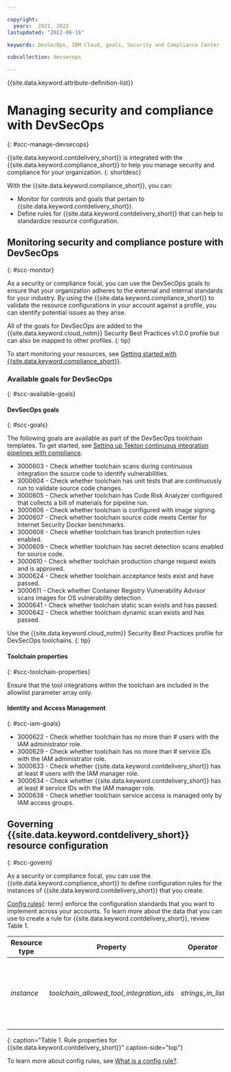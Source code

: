 ```yaml
---

copyright:
  years:  2021, 2022
lastupdated: "2022-06-16"

keywords: DevSecOps, IBM Cloud, goals, Security and Compliance Center

subcollection: devsecops

---
```


{{site.data.keyword.attribute-definition-list}}

# Managing security and compliance with DevSecOps
{: #scc-manage-devsecops}

{{site.data.keyword.contdelivery_short}} is integrated with the {{site.data.keyword.compliance_short}} to help you manage security and compliance for your organization. 
{: shortdesc}

With the {{site.data.keyword.compliance_short}}, you can:
- Monitor for controls and goals that pertain to {{site.data.keyword.contdelivery_short}}.
- Define rules for {{site.data.keyword.contdelivery_short}} that can help to standardize resource configuration.

## Monitoring security and compliance posture with DevSecOps
{: #scc-monitor}

As a security or compliance focal, you can use the DevSecOps goals to ensure that your organization adheres to the external and internal standards for your industry. By using the {{site.data.keyword.compliance_short}} to validate the resource configurations in your account against a profile, you can identify potential issues as they arise.

All of the goals for DevSecOps are added to the {{site.data.keyword.cloud_notm}} Security Best Practices v1.0.0 profile but can also be mapped to other profiles.
{: tip}

To start monitoring your resources, see [Getting started with {{site.data.keyword.compliance_short}}](/docs/security-compliance?topic=security-compliance-getting-started).

### Available goals for DevSecOps
{: #scc-available-goals}

#### DevSecOps goals
{: #scc-goals}

The following goals are available as part of the DevSecOps toolchain templates. To get started, see [Setting up Tekton continuous integration pipelines with compliance](/docs/devsecops?topic=devsecops-cd-devsecops-tekton-ci-compliance).

- 3000603 - Check whether toolchain scans during continuous integration the source code to identify vulnerabilities.
- 3000604 - Check whether toolchain has unit tests that are continuously run to validate source code changes.
- 3000605 - Check whether toolchain has Code Risk Analyzer configured that collects a bill of materials for pipeline run.
- 3000606 - Check whether toolchain is configured with image signing.
- 3000607 - Check whether toolchain source code meets Center for Internet Security Docker benchmarks.
- 3000608 - Check whether toolchain has branch protection rules enabled.
- 3000609 - Check whether toolchain has secret detection scans enabled for source code.
- 3000610 - Check whether toolchain production change request exists and is approved.
- 3000624 - Check whether toolchain acceptance tests exist and have passed.
- 3000611 - Check whether Container Registry Vulnerability Advisor scans images for OS vulnerability detection.
- 3000641 - Check whether toolchain static scan exists and has passed.
- 3000642 - Check whether toolchain dynamic scan exists and has passed.

Use the {{site.data.keyword.cloud_notm}} Security Best Practices profile for DevSecOps toolchains.
{: tip}

#### Toolchain properties
{: #scc-toolchain-properties}

Ensure that the tool integrations within the toolchain are included in the allowlist parameter array only.

#### Identity and Access Management
{: #scc-iam-goals}

- 3000622 - Check whether toolchain has no more than # users with the IAM administrator role.
- 3000629 - Check whether toolchain has no more than # service IDs with the IAM administrator role.
- 3000633 - Check whether {{site.data.keyword.contdelivery_short}} has at least # users with the IAM manager role.
- 3000634 - Check whether {{site.data.keyword.contdelivery_short}} has at least # service IDs with the IAM manager role.
- 3000638 - Check whether toolchain service access is managed only by IAM access groups.

## Governing {{site.data.keyword.contdelivery_short}} resource configuration
{: #scc-govern}

As a security or compliance focal, you can use the {{site.data.keyword.compliance_short}} to define configuration rules for the instances of {{site.data.keyword.contdelivery_short}} that you create.

[Config rules](#x3084914){: term} enforce the configuration standards that you want to implement across your accounts. To learn more about the data that you can use to create a rule for {{site.data.keyword.contdelivery_short}}, review Table 1.

| Resource type | Property | Operator | Value | Description |
|---------------|----------|---------------|-------|-------------|
| *instance* | *toolchain_allowed_tool_integration_ids* | *strings_in_list* | [Services that can be added to the list](https://github.com/open-toolchain/sdk/wiki/services.md){: external} | An array list of Strings that indicates the tools that can be bound to a toolchain. |
{: caption="Table 1. Rule properties for {{site.data.keyword.contdelivery_short}}" caption-side="top"}

To learn more about config rules, see [What is a config rule?](/docs/security-compliance?topic=security-compliance-what-is-rule).
